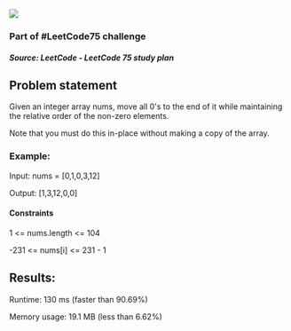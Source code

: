 <img src='https://img.shields.io/badge/Difficulty-Easy-green'>

<h3>Part of #LeetCode75 challenge</h3>

<h5>Source: LeetCode - LeetCode 75 study plan</h5>

<h2>Problem statement</h2>

Given an integer array nums, move all 0's to the end of it while maintaining the relative order of the non-zero elements.

Note that you must do this in-place without making a copy of the array.

<h3>Example:</h3>

Input: nums = [0,1,0,3,12]

Output: [1,3,12,0,0]

<h4>Constraints</h4>

<p>1 <= nums.length <= 104</p>
<p>-231 <= nums[i] <= 231 - 1</p>

<h2>Results:</h2>

<p>Runtime: 130 ms (faster than 90.69%)</p>
Memory usage: 19.1 MB (less than 6.62%)
